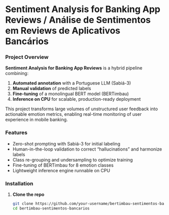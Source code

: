 # Sentiment Analysis for Banking App Reviews / Análise de Sentimentos em Reviews de Aplicativos Bancários

### Project Overview
**Sentiment Analysis for Banking App Reviews** is a hybrid pipeline combining:
1. **Automated annotation** with a Portuguese LLM (Sabiá-3)  
2. **Manual validation** of predicted labels  
3. **Fine-tuning** of a monolingual BERT model (BERTimbau)  
4. **Inference on CPU** for scalable, production-ready deployment  

This project transforms large volumes of unstructured user feedback into actionable emotion metrics, enabling real-time monitoring of user experience in mobile banking.

### Features
- Zero-shot prompting with Sabiá-3 for initial labeling  
- Human-in-the-loop validation to correct “hallucinations” and harmonize labels  
- Class re-grouping and undersampling to optimize training  
- Fine-tuning of BERTimbau for 8 emotion classes  
- Lightweight inference engine runnable on CPU  

### Installation

1. **Clone the repo**  
   ```bash
   git clone https://github.com/your-username/bertimbau-sentimentos-bancarios.git
   cd bertimbau-sentimentos-bancarios
